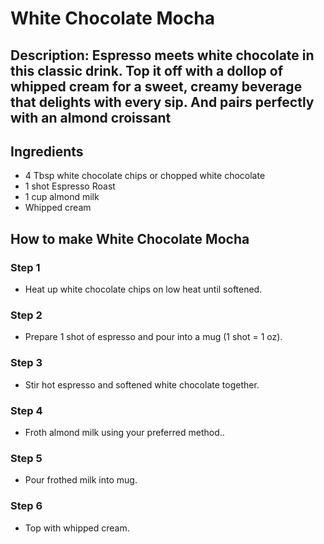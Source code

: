 # White Chocolate Mocha​


## Description: Espresso meets white chocolate in this classic drink. Top it off with a dollop of whipped cream for a sweet, creamy beverage that delights with every sip. And pairs perfectly with an almond croissant

## Ingredients

- 4 Tbsp white chocolate chips or chopped white chocolate
- 1 shot Espresso Roast
- 1 cup almond milk
- Whipped cream

## How to make White Chocolate Mocha​

### Step 1

- Heat up white chocolate chips on low heat until softened.

### Step 2

- Prepare 1 shot of espresso and pour into a mug (1 shot = 1 oz).

### Step 3

- Stir hot espresso and softened white chocolate together.

### Step 4

- Froth almond milk using your preferred method..

### Step 5

- Pour frothed milk into mug.

### Step 6

- Top with whipped cream.
